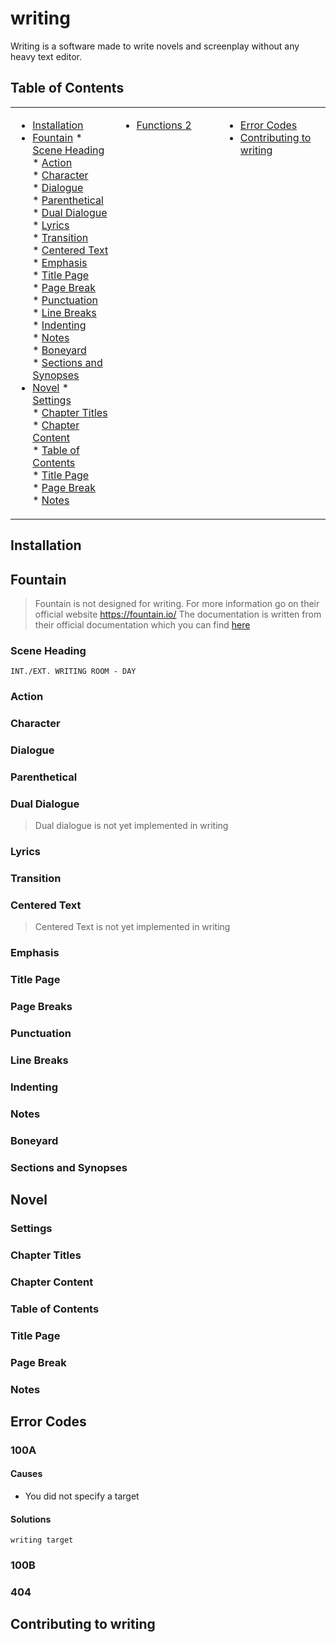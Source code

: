 # writing
Writing is a software made to write novels and screenplay without any heavy text editor.

## Table of Contents
<table>
    <tr><td width=33% valign=top>

* [Installation](#Installation)
* [Fountain](#Fountain)
        * [Scene Heading](#Scene-Heading)<br>
        * [Action](#Action)<br>
        * [Character](#Character)<br>
        * [Dialogue](#Dialogue)<br>
        * [Parenthetical](#Parenthetical)<br>
        * [Dual Dialogue](#Dual-Dialogue)<br>
        * [Lyrics](#Lyrics)<br>
        * [Transition](#Transition)<br>
        * [Centered Text](#Centered-Text)<br>
        * [Emphasis](#Emphasis)<br>
        * [Title Page](#Title-Page)<br>
        * [Page Break](#Page-Breaks)<br>
        * [Punctuation](#Punctuation)<br>
        * [Line Breaks](#Line-Breaks)<br>
        * [Indenting](#Indenting)<br>
        * [Notes](#Notes)<br>
        * [Boneyard](#Boneyard)<br>
        * [Sections and Synopses](#Sections-and-Synopses)<br>
* [Novel](#Basics-of-Novel)
        * [Settings](#Settings)<br>
        * [Chapter Titles](#Chapter-Titles)<br>
        * [Chapter Content](#Chapter-Content)<br>
        * [Table of Contents](#Table-of-Contents)<br>
        * [Title Page](#Title-Page)<br>
        * [Page Break](#Page-Break)<br>
        * [Notes](#Notes)<br>

</td><td width=33% valign=top>

* [Functions 2](#functions-2)

</td><td valign=top>

* [Error Codes](#Error-Codes)
* [Contributing to writing](#Contributing-to-writing)

</td></tr>
</table>

## Installation

## Fountain
> Fountain is not designed for writing. For more information go on their official website https://fountain.io/
> The documentation is written from their official documentation which you can find [here](https://fountain.io/syntax#section-slug)
### Scene Heading
```
INT./EXT. WRITING ROOM - DAY
```
### Action
### Character
### Dialogue
### Parenthetical
### Dual Dialogue
> Dual dialogue is not yet implemented in writing
### Lyrics
### Transition
### Centered Text
> Centered Text is not yet implemented in writing
### Emphasis
### Title Page
### Page Breaks
### Punctuation
### Line Breaks
### Indenting
### Notes
### Boneyard
### Sections and Synopses
<!-- ### Error Handling -->

## Novel
### Settings
### Chapter Titles
### Chapter Content
### Table of Contents
### Title Page
### Page Break
### Notes

## Error Codes
### 100A
#### Causes
- You did not specify a target

#### Solutions
```
writing target
```

### 100B

### 404

## Contributing to writing
